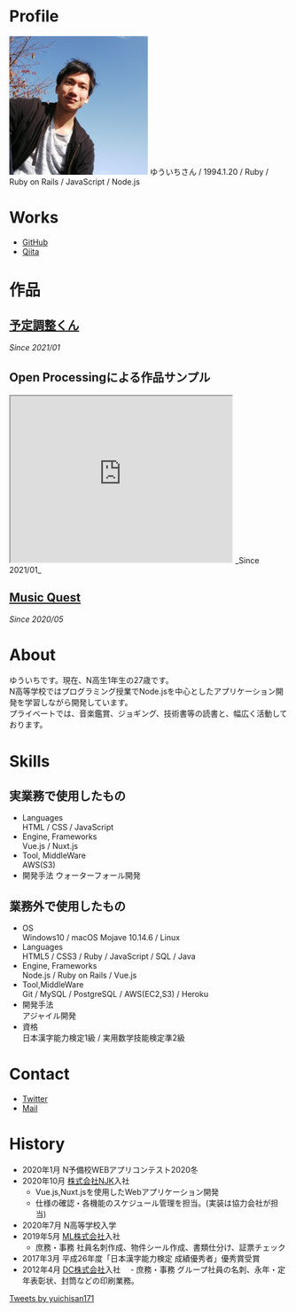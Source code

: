 # Profile
<img src="T0HTW2RH7-U017Q26GRLH-efd1dac535e4-512.jpeg" width="250px" height="250px">  
ゆういちさん / 1994.1.20 / Ruby / Ruby on Rails / JavaScript / Node.js

# Works
- [GitHub](https://github.com/yuichisan171)
- [Qiita](https://qiita.com/yuichisan65)

# 作品
## [予定調整くん](https://calm-atoll-21128.herokuapp.com/)
_Since 2021/01_

## Open Processingによる作品サンプル
<iframe src="https://www.openprocessing.org/sketch/1052903/embed/" width="400" height="300"></iframe>
_Since 2021/01_

## [Music Quest](https://musicquest.herokuapp.com/)
_Since 2020/05_

# About
ゆういちです。現在、N高生1年生の27歳です。  
N高等学校ではプログラミング授業でNode.jsを中心としたアプリケーション開発を学習しながら開発しています。  
プライベートでは、音楽鑑賞、ジョギング、技術書等の読書と、幅広く活動しております。　　

# Skills
## 実業務で使用したもの
- Languages  
HTML / CSS / JavaScript
- Engine, Frameworks  
Vue.js / Nuxt.js
- Tool, MiddleWare  
AWS(S3)
- 開発手法
ウォーターフォール開発

## 業務外で使用したもの

- OS  
Windows10 / macOS Mojave 10.14.6 / Linux
- Languages  
HTML5 / CSS3 / Ruby / JavaScript / SQL / Java
- Engine, Frameworks  
Node.js / Ruby on Rails / Vue.js
- Tool,MiddleWare  
Git / MySQL / PostgreSQL / AWS(EC2,S3) / Heroku
- 開発手法  
アジャイル開発
- 資格  
日本漢字能力検定1級 / 実用数学技能検定準2級

# Contact
- [Twitter](https://twitter.com/yuichisan171)
- [Mail](mailto:yuuichi_20n2100080@nnn.ed.jp)

# History
- 2020年1月 N予備校WEBアプリコンテスト2020冬
- 2020年10月 [株式会社NJK]()入社
  - Vue.js,Nuxt.jsを使用したWebアプリケーション開発
  - 仕様の確認・各機能のスケジュール管理を担当。(実装は協力会社が担当)
- 2020年7月 N高等学校入学
- 2019年5月 [ML株式会社]()入社
  - 庶務・事務
  社員名刺作成、物件シール作成、書類仕分け、証票チェック
- 2017年3月 平成26年度「日本漢字能力検定 成績優秀者」優秀賞受賞
- 2012年4月 [DC株式会社]()入社
　- 庶務・事務
 グループ社員の名刺、永年・定年表彰状、封筒などの印刷業務。


<a class="twitter-timeline" data-width="400" data-height="600" data-theme="light" href="https://twitter.com/yuichisan171?ref_src=twsrc%5Etfw">Tweets by yuichisan171</a> <script async src="https://platform.twitter.com/widgets.js" charset="utf-8"></script>
